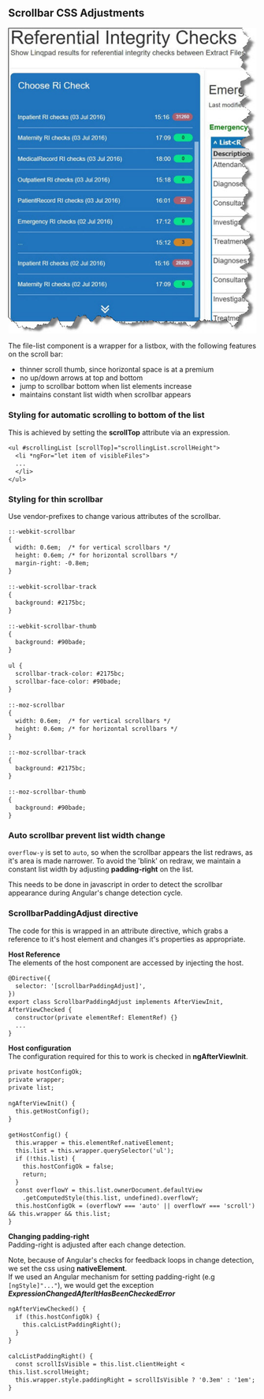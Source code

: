 #

## Scrollbar CSS Adjustments

![narrative dropdown](./images/Scrollbar_CSS_Adjustment.jpg)

The file-list component is a wrapper for a listbox, with the following features on the scroll bar:

- thinner scroll thumb, since horizontal space is at a premium
- no up/down arrows at top and bottom
- jump to scrollbar bottom when list elements increase
- maintains constant list width when scrollbar appears

### **Styling for automatic scrolling to bottom of the list**

This is achieved by setting the **scrollTop** attribute via an expression.

    <ul #scrollingList [scrollTop]="scrollingList.scrollHeight">
      <li *ngFor="let item of visibleFiles">
      ...
      </li>
    </ul>

### **Styling for thin scrollbar**

Use vendor-prefixes to change various attributes of the scrollbar.

    ::-webkit-scrollbar
    {
      width: 0.6em;  /* for vertical scrollbars */
      height: 0.6em; /* for horizontal scrollbars */
      margin-right: -0.8em;
    }

    ::-webkit-scrollbar-track
    {
      background: #2175bc;
    }

    ::-webkit-scrollbar-thumb
    {
      background: #90bade;
    }

    ul {
      scrollbar-track-color: #2175bc;
      scrollbar-face-color: #90bade;
    }

    ::-moz-scrollbar
    {
      width: 0.6em;  /* for vertical scrollbars */
      height: 0.6em; /* for horizontal scrollbars */
    }

    ::-moz-scrollbar-track
    {
      background: #2175bc;
    }

    ::-moz-scrollbar-thumb
    {
      background: #90bade;
    }

### **Auto scrollbar prevent list width change**

`overflow-y` is set to `auto`, so when the scrollbar appears the list redraws, as it's area is made narrower. To avoid the 'blink' on redraw, we maintain a constant list width by adjusting **padding-right** on the list.  

This needs to be done in javascript in order to detect the scrollbar appearance during Angular's change detection cycle.

### **ScrollbarPaddingAdjust directive**  

The code for this is wrapped in an attribute directive, which grabs a reference to it's host element and changes it's properties as appropriate.

**Host Reference**  
The elements of the host component are accessed by injecting the host.  

    @Directive({
      selector: '[scrollbarPaddingAdjust]',
    })
    export class ScrollbarPaddingAdjust implements AfterViewInit, AfterViewChecked {
      constructor(private elementRef: ElementRef) {}
      ...
    }

**Host configuration**  
The configuration required for this to work is checked in **ngAfterViewInit**.

    private hostConfigOk;
    private wrapper;
    private list;

    ngAfterViewInit() {
      this.getHostConfig();
    }

    getHostConfig() {
      this.wrapper = this.elementRef.nativeElement;
      this.list = this.wrapper.querySelector('ul');
      if (!this.list) {
        this.hostConfigOk = false;
        return;
      }
      const overflowY = this.list.ownerDocument.defaultView
        .getComputedStyle(this.list, undefined).overflowY;
      this.hostConfigOk = (overflowY === 'auto' || overflowY === 'scroll') && this.wrapper && this.list;
    }

**Changing padding-right**  
Padding-right is adjusted after each change detection.  

Note, because of Angular's checks for feedback loops in change detection, we set the css using **nativeElement**.  
If we used an Angular mechanism for setting padding-right (e.g `[ngStyle]"..."`), we would get the exception ***ExpressionChangedAfterItHasBeenCheckedError*** 

    ngAfterViewChecked() {
      if (this.hostConfigOk) {
        this.calcListPaddingRight();
      }
    }

    calcListPaddingRight() {
      const scrollIsVisible = this.list.clientHeight < this.list.scrollHeight;
      this.wrapper.style.paddingRight = scrollIsVisible ? '0.3em' : '1em';
    }
